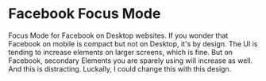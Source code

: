 # Facebook Focus Mode

Focus Mode for Facebook on Desktop websites. If you wonder that Facebook on mobile is compact but not on Desktop, it's by design. The UI is tending to increase elements on larger screens, which is fine. But on Facebook, secondary Elements you are sparely using will increase as well. And this is distracting. Luckally, I could change this with this design.

